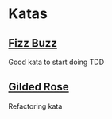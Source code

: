 # Katas

## [Fizz Buzz](fizzbuzz/)
Good kata to start doing TDD

## [Gilded Rose](gilded-rose/)
Refactoring kata
